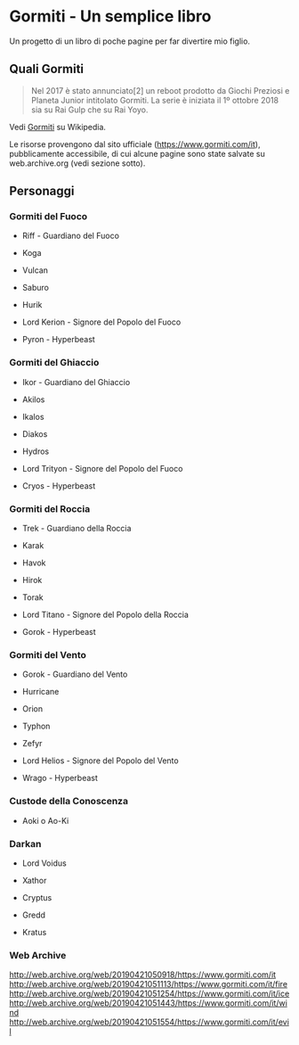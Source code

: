 # Gormiti - Un semplice libro

Un progetto di un libro di poche pagine per far divertire mio figlio.

## Quali Gormiti

> Nel 2017 è stato annunciato[2] un reboot prodotto da Giochi Preziosi e Planeta Junior intitolato Gormiti. La serie è iniziata il 1º ottobre 2018 sia su Rai Gulp che su Rai Yoyo.

Vedi [Gormiti](https://it.wikipedia.org/wiki/Gormiti#Serie_animata) su Wikipedia.

Le risorse provengono dal sito ufficiale (https://www.gormiti.com/it), pubblicamente accessibile, di cui alcune pagine sono state salvate su web.archive.org (vedi sezione sotto).

## Personaggi

### Gormiti del Fuoco

- Riff - Guardiano del Fuoco

- Koga
- Vulcan
- Saburo
- Hurik

- Lord Kerion - Signore del Popolo del Fuoco

- Pyron - Hyperbeast

### Gormiti del Ghiaccio

- Ikor - Guardiano del Ghiaccio

- Akilos
- Ikalos
- Diakos
- Hydros

- Lord Trityon - Signore del Popolo del Fuoco

- Cryos - Hyperbeast

### Gormiti del Roccia

- Trek - Guardiano della Roccia

- Karak
- Havok
- Hirok
- Torak

- Lord Titano - Signore del Popolo della Roccia

- Gorok - Hyperbeast

### Gormiti del Vento

- Gorok - Guardiano del Vento

- Hurricane
- Orion
- Typhon
- Zefyr

- Lord Helios - Signore del Popolo del Vento

- Wrago - Hyperbeast

### Custode della Conoscenza

- Aoki o Ao-Ki

### Darkan

- Lord Voidus

- Xathor
- Cryptus
- Gredd
- Kratus

### Web Archive

http://web.archive.org/web/20190421050918/https://www.gormiti.com/it
http://web.archive.org/web/20190421051113/https://www.gormiti.com/it/fire
http://web.archive.org/web/20190421051254/https://www.gormiti.com/it/ice
http://web.archive.org/web/20190421051443/https://www.gormiti.com/it/wind
http://web.archive.org/web/20190421051554/https://www.gormiti.com/it/evil

